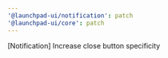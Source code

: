```yaml
---
'@launchpad-ui/notification': patch
'@launchpad-ui/core': patch
---
```


[Notification] Increase close button specificity
